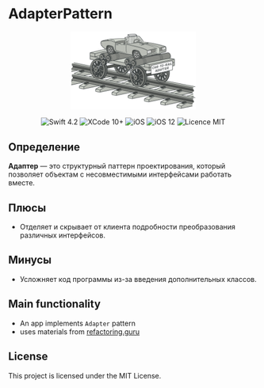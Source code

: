 #  AdapterPattern

<div align = "center">
<img src="/screens/adapter-2x.png" width="50%">     
<br>
   
</div>

<p align="center">
<img src="https://img.shields.io/badge/Swift-4.2-orange.svg" alt="Swift 4.2"/>
<img src="https://img.shields.io/badge/Xcode-10%2B-brightgreen.svg" alt="XCode 10+"/>
<img src="https://img.shields.io/badge/platform-iOS-green.svg" alt="iOS"/>
<img src="https://img.shields.io/badge/iOS-12%2B-brightgreen.svg" alt="iOS 12"/>
<img src="https://img.shields.io/badge/licence-MIT-lightgray.svg" alt="Licence MIT"/>
</p>

## Определение
**Адаптер** — это структурный паттерн проектирования, который позволяет объектам с несовместимыми интерфейсами работать вместе.

## Плюсы
* Отделяет и скрывает от клиента подробности преобразования различных интерфейсов.

## Минусы
* Усложняет код программы из-за введения дополнительных классов.

## Main functionality
* An app implements `Adapter` pattern
* uses materials from [refactoring.guru](https://refactoring.guru/ru/design-patterns/adapter)


## License

This project is licensed under the MIT License.